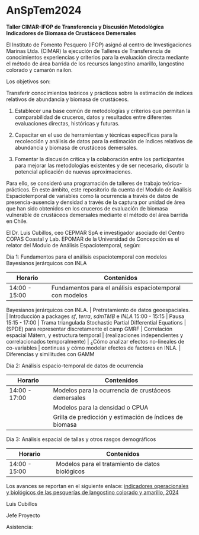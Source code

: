 # AnSpTem2024

**Taller CIMAR-IFOP de Transferencia y Discusión Metodológíca Indicadores de Biomasa de Crustáceos Demersales**

El Instituto de Fomento Pesquero (IFOP) asignó al centro de Investigaciones Marinas Ltda. (CIMAR) la ejecución de Talleres de Transferencia de conocimientos experiencias y criterios para la evaluación directa mediante el método de área barrida de los recursos langostino amarillo, langostino colorado y camarón nailon.

Los objetivos son:

Transferir conocimientos teóricos y prácticos sobre la estimación de índices relativos de abundancia y biomasa de crustáceos.

1. Establecer una base común de metodologías y criterios que permitan la comparabilidad de cruceros, datos y resultados entre diferentes evaluaciones directas, históricas y futuras.

2.	Capacitar en el uso de herramientas y técnicas específicas para la recolección y análisis de datos para la estimación de índices relativos de abundancia y biomasa de crustáceos demersales.

2.	Fomentar la discusión crítica y la colaboración entre los participantes para mejorar las metodologías existentes y de ser necesario, discutir la potencial aplicación de nuevas aproximaciones.

Para ello, se consideró una programación de talleres de trabajo teórico-prácticos. En este ámbito, este repositorio da cuenta del Modulo de Análisis Espaciotemporal de variables como la ocurrencia a través de datos de presencia-ausencia y densidad a través de la captura por unidad de área que han sido obtenidos en los cruceros de evaluación de biomasa vulnerable de crustáceos demersales mediante el método del área barrida en Chile.

El Dr. Luis Cubillos, ceo CEPMAR SpA e investigador asociado del Centro COPAS Coastal y Lab. EPOMAR de la Universidad de Concepción  es el relator del Modulo de Análisis Espaciotemporal, según:

Día 1: Fundamentos para el análisis espaciotemporal con modelos Bayesianos jerárquicos con INLA 

Horario       | Contenidos
--------------|--------------------------
14:00 - 15:00 | Fundamentos para el análisis espaciotemporal con modelos
Bayesianos jerárquicos con INLA.
              | Pretratamiento de datos geoespaciales.
              | Introducción a packages _sf_, _terra_, _sdmTMB_ e _INLA_
15:00 - 15:15 | Pausa
15:15 - 17:00 | Trama triangulada Stochastic Partial Differential Equations
              | (SPDE) para representar discretamente el camp GMRF
              | Correlación espacial Mátern, y estructura temporal
              | (realizaciones independientes y correlacionados temporalmente)
              | ¿Cómo analizar efectos no-lineales de co-variables
              | continuas y cómo modelar efectos de factores en INLA.
              | Diferencias y similitudes con GAMM

Día 2: Análisis espacio-temporal de datos de ocurrencia

Horario       | Contenidos
--------------|--------------------------
14:00 - 17:00 | Modelos para la ocurrencia de crustáceos demersales
              | Modelos para la densidad o CPUA
              | Grilla de predicción y estimación de índices de biomasa

Día 3: Análisis espacial de tallas y otros rasgos demográficos

Horario       | Contenidos
--------------|--------------------------
14:00 - 15:00 | Modelos para el tratamiento de datos biológicos


Los avances se reportan en el siguiente enlace: [indicadores operacionales y biológicos de las pesquerías de langostino colorado y amarillo, 2024]( https://luisacubillos.github.io/Indicadores_camanchaca/)

Luis Cubillos

Jefe Proyecto

Asistencia:
